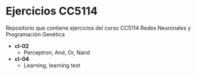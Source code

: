 # Ejercicios CC5114
Repositorio que contiene ejercicios del curso CC5114 Redes Neuronales y Programación Genética

- **cl-02**
    - Perceptron, And, Or, Nand
- **cl-04**
    - Learning, learning test
